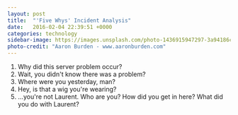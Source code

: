 ```yaml
---
layout: post
title:  "'Five Whys' Incident Analysis"
date:   2016-02-04 22:39:51 +0000
categories: technology
sidebar-image: https://images.unsplash.com/photo-1436915947297-3a94186c8133?crop=entropy&fit=crop&fm=jpg&h=925&ixjsv=2.1.0&ixlib=rb-0.3.5&q=80&w=1025
photo-credit: "Aaron Burden - www.aaronburden.com"
---
```




1. Why did this server problem occur?
2. Wait, you didn't know there was a problem?
3. Where were you yesterday, man?
4. Hey, is that a wig you're wearing?
5. ...you're not Laurent. Who are you? How did you get in here? What did you do with Laurent?
